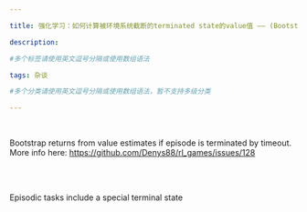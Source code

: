 ```yaml
---

title: 强化学习：如何计算被环境系统截断的terminated state的value值 —— (Bootstrap returns from value estimates if episode is terminated by timeout)

description: 

#多个标签请使用英文逗号分隔或使用数组语法

tags: 杂谈

#多个分类请使用英文逗号分隔或使用数组语法，暂不支持多级分类

---
```


<br/>

Bootstrap returns from value estimates if episode is terminated by timeout. More info here: https://github.com/Denys88/rl_games/issues/128

<br/>
<br/>

Episodic tasks include a special terminal state


<br/>
<br/>


<br/>
<br/>